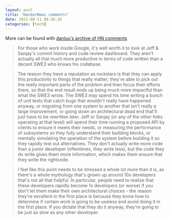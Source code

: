 ```yaml
---
layout: post
title: "HackerNews comments"
date: 2021-08-11 08:56:26
categories: [tech]
---
```


More can be found with [danluu's archive of HN comments](http://danluu.com/hn-comments/)

> For those who work inside Google, it's well worth it to look at Jeff & Sanjay's commit history and code review dashboard. They aren't actually all that much more productive in terms of code written than a decent SWE3 who knows his codebase.

<!--break-->

> The reason they have a reputation as rockstars is that they can apply this productivity to things that really matter; they're able to pick out the really important parts of the problem and then focus their efforts there, so that the end result ends up being much more impactful than what the SWE3 wrote. The SWE3 may spend his time writing a bunch of unit tests that catch bugs that wouldn't really have happened anyway, or migrating from one system to another that isn't really a large improvement, or going down an architectural dead end that'll just have to be rewritten later. Jeff or Sanjay (or any of the other folks operating at that level) will spend their time running a proposed API by clients to ensure it meets their needs, or measuring the performance of subsystems so they fully understand their building blocks, or mentally simulating the operation of the system before building it so they rapidly test out alternatives. They don't actually write more code than a junior developer (oftentimes, they write less), but the code they do write gives them more information, which makes them ensure that they write the rightcode.

> I feel like this point needs to be stressed a whole lot more than it is, as there's a whole mythology that's grown up around 10x developers that's not all that helpful. In particular, people need to realize that these developers rapidly become 1x developers (or worse) if you don't let them make their own architectural choices - the reason they're excellent in the first place is because they know how to determine if certain work is going to be useless and avoid doing it in the first place. If you dictate that they do it anyway, they're going to be just as slow as any other developer.
